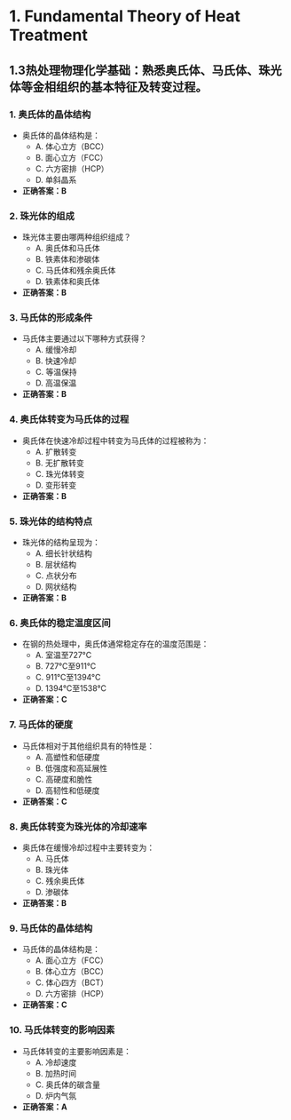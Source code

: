 # 1. **Fundamental Theory of Heat Treatment**
## 1.3**热处理物理化学基础**：熟悉奥氏体、马氏体、珠光体等金相组织的基本特征及转变过程。
### 1. **奥氏体的晶体结构**
   - 奥氏体的晶体结构是：
     - A. 体心立方（BCC）
     - B. 面心立方（FCC）
     - C. 六方密排（HCP）
     - D. 单斜晶系
   - **正确答案：B**

### 2. **珠光体的组成**
   - 珠光体主要由哪两种组织组成？
     - A. 奥氏体和马氏体
     - B. 铁素体和渗碳体
     - C. 马氏体和残余奥氏体
     - D. 铁素体和奥氏体
   - **正确答案：B**

### 3. **马氏体的形成条件**
   - 马氏体主要通过以下哪种方式获得？
     - A. 缓慢冷却
     - B. 快速冷却
     - C. 等温保持
     - D. 高温保温
   - **正确答案：B**

### 4. **奥氏体转变为马氏体的过程**
   - 奥氏体在快速冷却过程中转变为马氏体的过程被称为：
     - A. 扩散转变
     - B. 无扩散转变
     - C. 珠光体转变
     - D. 变形转变
   - **正确答案：B**

### 5. **珠光体的结构特点**
   - 珠光体的结构呈现为：
     - A. 细长针状结构
     - B. 层状结构
     - C. 点状分布
     - D. 网状结构
   - **正确答案：B**

### 6. **奥氏体的稳定温度区间**
   - 在钢的热处理中，奥氏体通常稳定存在的温度范围是：
     - A. 室温至727°C
     - B. 727°C至911°C
     - C. 911°C至1394°C
     - D. 1394°C至1538°C
   - **正确答案：C**

### 7. **马氏体的硬度**
   - 马氏体相对于其他组织具有的特性是：
     - A. 高塑性和低硬度
     - B. 低强度和高延展性
     - C. 高硬度和脆性
     - D. 高韧性和低硬度
   - **正确答案：C**

### 8. **奥氏体转变为珠光体的冷却速率**
   - 奥氏体在缓慢冷却过程中主要转变为：
     - A. 马氏体
     - B. 珠光体
     - C. 残余奥氏体
     - D. 渗碳体
   - **正确答案：B**

### 9. **马氏体的晶体结构**
   - 马氏体的晶体结构是：
     - A. 面心立方（FCC）
     - B. 体心立方（BCC）
     - C. 体心四方（BCT）
     - D. 六方密排（HCP）
   - **正确答案：C**

### 10. **马氏体转变的影响因素**
   - 马氏体转变的主要影响因素是：
     - A. 冷却速度
     - B. 加热时间
     - C. 奥氏体的碳含量
     - D. 炉内气氛
   - **正确答案：A**
